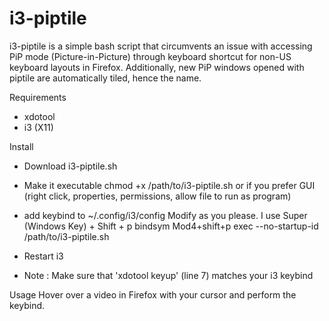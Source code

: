 # i3-piptile
i3-piptile is a simple bash script that circumvents an issue with accessing PiP mode (Picture-in-Picture) through keyboard shortcut for non-US keyboard layouts in Firefox. Additionally, new PiP windows opened with piptile are automatically tiled, hence the name.

Requirements
- xdotool
- i3 (X11)

Install
- Download i3-piptile.sh
  
- Make it executable
chmod +x /path/to/i3-piptile.sh
or if you prefer GUI
(right click, properties, permissions, allow file to run as program)

- add keybind to ~/.config/i3/config
Modify as you please. I use Super (Windows Key) + Shift + p
bindsym Mod4+shift+p exec --no-startup-id /path/to/i3-piptile.sh

- Restart i3

- Note : Make sure that 'xdotool keyup' (line 7) matches your i3 keybind 

Usage
Hover over a video in Firefox with your cursor and perform the keybind. 
